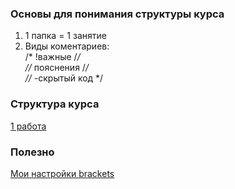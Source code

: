 ### Основы для понимания структуры курса
1.  1 папка = 1 занятие  
2.  Виды коментариев:  
  /* !важные /*/  
  //* пояснения /*/  
  //* -скрытый код */  
### Cтруктура курса
[1 работа](https://github.com/VipBender/JavaScript/tree/master/1js)  
### Полезно
[Мои настройки brackets](https://github.com/VipBender/JavaScript/blob/master/Brackets)